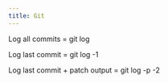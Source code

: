 ```yaml
---
title: Git
---
```


Log all commits = git log

Log last commit = git log -1

Log last commit + patch output = git log -p -2

